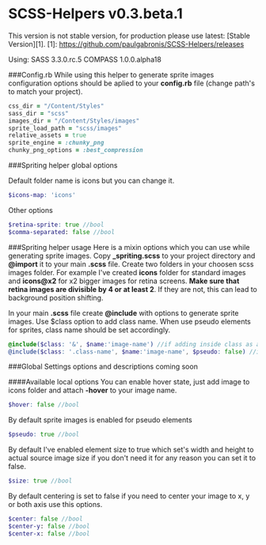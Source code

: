 SCSS-Helpers v0.3.beta.1
=====================
This version is not stable version, for production please use latest: [Stable Version][1].
[1]: https://github.com/paulgabronis/SCSS-Helpers/releases


Using:
SASS 3.3.0.rc.5
COMPASS 1.0.0.alpha18

###Config.rb
While using this helper to generate sprite images configuration options should be aplied to your **config.rb** file (change path's to match your project).

```ruby
css_dir = "/Content/Styles"
sass_dir = "scss"
images_dir = "/Content/Styles/images"
sprite_load_path = "scss/images"
relative_assets = true
sprite_engine = :chunky_png
chunky_png_options = :best_compression
```
###Spriting helper global options

Default folder name is icons but you can change it.

```scss
$icons-map: 'icons'
```

Other options

```scss
$retina-sprite: true //bool
$comma-separated: false //bool
```

###Spriting helper usage
Here is a mixin options which you can use while generating sprite images.
Copy **_spriting.scss** to your project directory and **@import** it to your main **.scss** file.
Create two folders in your choosen scss images folder. For example I've created **icons** folder for standard images and **icons@x2** for x2 bigger images for retina screens.
**Make sure that retina images are divisible by 4 or at least 2**. If they are not, this can lead to background position shifting.

In your main **.scss** file create **@include** with options to generate sprite images.
Use $class option to add class name. When use pseudo elements for sprites, class name should be set accordingly.

```scss
@include($class: '&', $name:'image-name') //if adding inside class as a module with $pseudo:true
@include($class: '.class-name', $name:'image-name', $pseudo: false) //if adding as standalone class or selector within a module
```

###Global Settings
options and descriptions coming soon

####Available local options
You can enable hover state, just add image to icons folder and attach **-hover** to your image name.

```scss
$hover: false //bool
```

By default sprite images is enabled for pseudo elements

```scss
$pseudo: true //bool
```

By default I've enabled element size to true which set's width and height to actual source image size if you don't need it for any reason you can set it to false.

```scss
$size: true //bool
```

By default centering is set to false if you need to center your image to x, y or both axis use this options.

```scss
$center: false //bool
$center-y: false //bool
$center-x: false //bool
```
